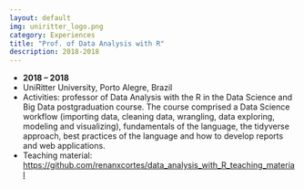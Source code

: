 ```yaml
---
layout: default
img: uniritter_logo.png
category: Experiences
title: "Prof. of Data Analysis with R"
description: 2018-2018
---
```



* __2018 – 2018__
* UniRitter University, Porto Alegre, Brazil
* Activities: professor of Data Analysis with the R in the Data Science and Big Data postgraduation course. The course comprised a Data Science workflow (importing data, cleaning data, wrangling, data exploring, modeling and visualizing), fundamentals of the language, the tidyverse approach, best practices of the language and how to develop reports and web
applications.
* Teaching material: https://github.com/renanxcortes/data_analysis_with_R_teaching_material
